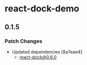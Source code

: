 # react-dock-demo

## 0.1.5

### Patch Changes

- Updated dependencies [8a7eae4]
  - react-dock@0.6.0
